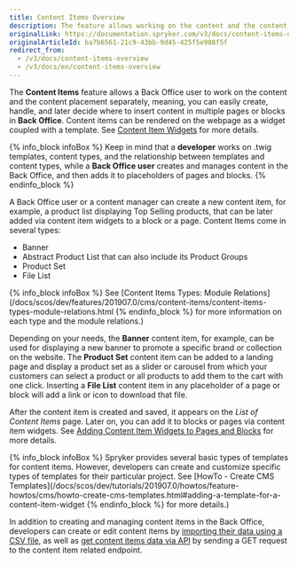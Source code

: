 ```yaml
---
title: Content Items Overview
description: The feature allows working on the content and the content placement separately, meaning, you can easily create and later decide where to insert content
originalLink: https://documentation.spryker.com/v3/docs/content-items-overview
originalArticleId: ba7b6561-21c9-43bb-9d45-425f5e908f5f
redirect_from:
  - /v3/docs/content-items-overview
  - /v3/docs/en/content-items-overview
---
```


The **Content Items** feature allows a Back Office user to work on the content and the content placement separately, meaning, you can easily create, handle, and later decide where to insert content in multiple pages or blocks in **Back Office**. Content items can be rendered on the webpage as a widget coupled with a template. See [Content Item Widgets](/docs/scos/dev/features/201907.0/cms/content-item-widgets/content-items-widgets-overview.html) for more details.

{% info_block infoBox %}
Keep in mind that a **developer** works on .twig templates, content types, and the relationship between templates and content types, while a **Back Office user** creates and manages content in the Back Office, and then adds it to placeholders of pages and blocks.
{% endinfo_block %}

A Back Office user or a content manager can create a new content item, for example, a product list displaying Top Selling products, that can be later added via content item widgets to a block or a page. Content Items come in several types:

* Banner
* Abstract Product List that can also include its Product Groups
* Product Set
* File List 

{% info_block infoBox %}
See [Content Items Types: Module Relations](/docs/scos/dev/features/201907.0/cms/content-items/content-items-types-module-relations.html
{% endinfo_block %} for more information on each type and the module relations.)

Depending on your needs, the **Banner** content item, for example, can be used for displaying a new banner to promote a specific brand or collection on the website. The **Product Set** content item can be added to a landing page and display a product set as a slider or carousel from which your customers can select a product or all products to add them to the cart with one click. Inserting a **File List** content item in any placeholder of a page or block will add a link or icon to download that file.

After the content item is created and saved, it appears on the _List of Content Items_ page. Later on, you can add it to blocks or pages via content item widgets. See [Adding Content Item Widgets to Pages and Blocks](/docs/scos/user/user-guides/201907.0/back-office-user-guide/content-management/content-item-widgets/adding-content-item-widgets-to-pages-and-blocks.html) for more details.

{% info_block infoBox %}
Spryker provides several basic types of templates for content items. However, developers can create and customize specific types of templates for their particular project. See [HowTo - Create CMS Templates](/docs/scos/dev/tutorials/201907.0/howtos/feature-howtos/cms/howto-create-cms-templates.html#adding-a-template-for-a-content-item-widget
{% endinfo_block %} for more details.)

In addition to creating and managing content items in the Back Office, developers can create or edit content items by [importing their data using a CSV file](/docs/scos/dev/back-end-development/data-manipulation/data-ingestion/data-importers/data-importers-overview-and-implementation.html), as well as [get content items data via API](/docs/scos/dev/glue-api/201907.0/retrieving-content-item-data/retrieving-content-item-data.html) by sending a GET request to the content item related endpoint. 

